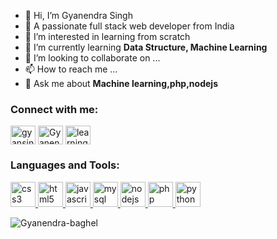 - 👋 Hi, I’m Gyanendra Singh
- 👦 A passionate full stack web developer from India
- 👀 I’m interested in learning from scratch
- 🌱 I’m currently learning **Data Structure, Machine Learning**
- 💞️ I’m looking to collaborate on ...
- 📫 How to reach me ...
- 💬 Ask me about **Machine learning,php,nodejs**


<h3 align="left">Connect with me:</h3>
<p align="left">
<a href="https://twitter.com/Gyan_Singh01" target="blank"><img align="center" src="https://raw.githubusercontent.com/Gyanendra-baghel/Gyanendra-baghel/main/images/Social/twitter.svg" alt="gyansingh01" height="30" width="40" /></a>
<a href="https://www.linkedin.com/in/Gyanendra-baghel" target="blank"><img align="center" src="https://raw.githubusercontent.com/Gyanendra-baghel/Gyanendra-baghel/main/images/Social/linkedin.svg" alt="Gyanendra-baghel" height="30" width="40" /></a>
<a href="https://www.youtube.com/@LearningWithGyan" target="blank"><img align="center" src="https://raw.githubusercontent.com/Gyanendra-baghel/Gyanendra-baghel/main/images/Social/youtube.svg" alt="learningwithgyan" height="30" width="40" /></a>
</p>

<h3 align="left">Languages and Tools:</h3>
<p align="left"> 
  <a href="https://www.w3schools.com/css/" target="_blank" rel="noreferrer"> <img src="https://raw.githubusercontent.com/Gyanendra-baghel/Gyanendra-baghel/main/images/icons/css.svg" alt="css3" width="40" height="40"/> </a> 
  <a href="https://raw.githubusercontent.com/Gyanendra-baghel/Gyanendra-baghel/main/images/icons/django.svg" alt="django" width="40" height="40"/> </a> 
  <a href="https://www.w3.org/html/" target="_blank" rel="noreferrer"> <img src="https://raw.githubusercontent.com/Gyanendra-baghel/Gyanendra-baghel/main/images/icons/html.svg" alt="html5" width="40" height="40"/> </a> 
  <a href="https://developer.mozilla.org/en-US/docs/Web/JavaScript" target="_blank" rel="noreferrer"> <img src="https://raw.githubusercontent.com/Gyanendra-baghel/Gyanendra-baghel/main/images/icons/JavaScript.svg" alt="javascript" width="40" height="40"/> </a> 
  <a href="https://www.mysql.com/" target="_blank" rel="noreferrer"> <img src="https://raw.githubusercontent.com/Gyanendra-baghel/Gyanendra-baghel/main/images/icons/MySQL.svg" alt="mysql" width="40" height="40"/> </a> 
  <a href="https://nodejs.org" target="_blank" rel="noreferrer"> <img src="https://raw.githubusercontent.com/Gyanendra-baghel/Gyanendra-baghel/main/images/icons/nodejs.svg" alt="nodejs" width="40" height="40"/> </a> 
  <a href="https://www.php.net" target="_blank" rel="noreferrer"> <img src="https://raw.githubusercontent.com/Gyanendra-baghel/Gyanendra-baghel/main/images/icons/php.svg" alt="php" width="40" height="40"/> </a>
  <a href="https://www.python.org" target="_blank" rel="noreferrer"> <img src="https://raw.githubusercontent.com/Gyanendra-baghel/Gyanendra-baghel/main/images/icons/python.svg" alt="python" width="40" height="40"/> </a> 
</p>

<p><img align="center" src="https://github-readme-stats.vercel.app/api/top-langs?username=Gyanendra-baghel&show_icons=true&locale=en&layout=compact" alt="Gyanendra-baghel" /></p>
